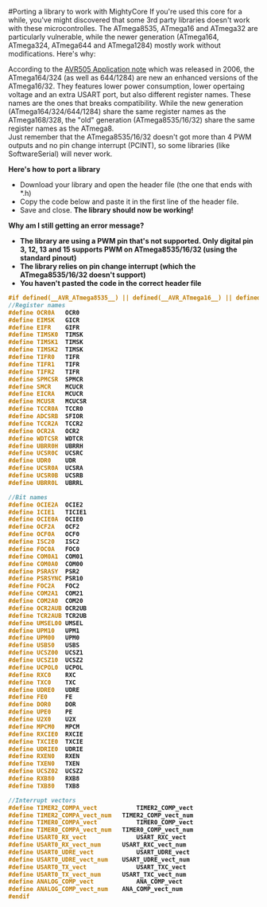 #Porting a library to work with MightyCore
If you're used this core for a while, you've might discovered that some 3rd party libraries doesn't work with these microcontrolles. 
The ATmega8535, ATmega16 and ATmega32 are particularly vulnerable, while the newer generation (ATmega164, ATmega324, ATmega644 and ATmega1284) mostly work without modifications. Here's why: </br>

According to the [AVR505 Application note](http://www.atmel.com/Images/doc8001.pdf) which was released in 2006, the ATmega164/324 (as well as 644/1284) are new an enhanced versions of the ATmega16/32.
They features lower power consumption, lower opertaing voltage and an extra USART port, but also different register names. These names are the ones that breaks compatibility.
While the new generation (ATmega164/324/644/1284) share the same register names as the ATmega168/328, the "old" generation (ATmega8535/16/32) share the same register names as the ATmega8. </br>
Just remember that the ATmega8535/16/32 doesn't got more than 4 PWM outputs and no pin change interrupt (PCINT), so some libraries (like SoftwareSerial) will never work.

<b>Here's how to port a library</b>
* Download your library and open the header file (the one that ends with *.h)
* Copy the code below and paste it in the first line of the header file.
* Save and close. <b>The library should now be working!</b>

<b>Why am I still getting an error message? <b>
* The library are using a PWM pin that's not supported. Only digital pin 3, 12, 13 and 15 supports PWM on ATmega8535/16/32 (using the standard pinout)
* The library relies on pin change interrupt (which the ATmega8535/16/32 doesn't support)
* You haven't pasted the code in the correct header file


``` c++
#if defined(__AVR_ATmega8535__) || defined(__AVR_ATmega16__) || defined(__AVR_ATmega32__)
//Register names
#define OCR0A   OCR0
#define EIMSK   GICR
#define EIFR    GIFR
#define TIMSK0  TIMSK
#define TIMSK1  TIMSK
#define TIMSK2  TIMSK
#define TIFR0   TIFR
#define TIFR1   TIFR
#define TIFR2   TIFR
#define SPMCSR  SPMCR
#define SMCR    MCUCR
#define EICRA   MCUCR
#define MCUSR   MCUCSR
#define TCCR0A  TCCR0
#define ADCSRB  SFIOR
#define TCCR2A  TCCR2
#define OCR2A   OCR2
#define WDTCSR  WDTCR
#define UBRR0H  UBRRH
#define UCSR0C  UCSRC
#define UDR0    UDR
#define UCSR0A  UCSRA
#define UCSR0B  UCSRB
#define UBRR0L  UBRRL

//Bit names
#define OCIE2A  OCIE2
#define ICIE1   TICIE1
#define OCIE0A  OCIE0
#define OCF2A   OCF2
#define OCF0A   OCF0
#define ISC20   ISC2
#define FOC0A   FOC0
#define COM0A1  COM01
#define COM0A0  COM00
#define PSRASY  PSR2
#define PSRSYNC PSR10
#define FOC2A   FOC2
#define COM2A1  COM21
#define COM2A0  COM20
#define OCR2AUB OCR2UB
#define TCR2AUB TCR2UB
#define UMSEL00 UMSEL
#define UPM10   UPM1
#define UPM00   UPM0
#define USBS0   USBS
#define UCSZ00  UCSZ1
#define UCSZ10  UCSZ2
#define UCPOL0  UCPOL
#define RXC0    RXC
#define TXC0    TXC
#define UDRE0   UDRE
#define FE0     FE
#define DOR0    DOR
#define UPE0    PE
#define U2X0    U2X
#define MPCM0   MPCM
#define RXCIE0  RXCIE
#define TXCIE0  TXCIE
#define UDRIE0  UDRIE
#define RXEN0   RXEN
#define TXEN0   TXEN
#define UCSZ02  UCSZ2
#define RXB80   RXB8
#define TXB80   TXB8

//Interrupt vectors
#define TIMER2_COMPA_vect			TIMER2_COMP_vect
#define TIMER2_COMPA_vect_num	TIMER2_COMP_vect_num
#define TIMER0_COMPA_vect		 	TIMER0_COMP_vect
#define TIMER0_COMPA_vect_num	TIMER0_COMP_vect_num 
#define USART0_RX_vect				USART_RXC_vect
#define USART0_RX_vect_num		USART_RXC_vect_num
#define USART0_UDRE_vect			USART_UDRE_vect
#define USART0_UDRE_vect_num	USART_UDRE_vect_num
#define USART0_TX_vect				USART_TXC_vect
#define USART0_TX_vect_num		USART_TXC_vect_num
#define ANALOG_COMP_vect			ANA_COMP_vect
#define ANALOG_COMP_vect_num	ANA_COMP_vect_num
#endif
```


